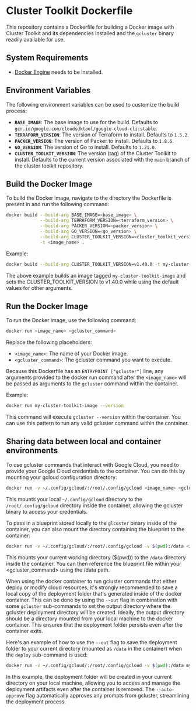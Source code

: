 # Cluster Toolkit Dockerfile

This repository contains a Dockerfile for building a Docker image with Cluster Toolkit and its dependencies installed and the `gcluster` binary readily available for use.

## System Requirements

* [Docker Engine](https://docs.docker.com/engine/) needs to be installed.

## Environment Variables
The following environment variables can be used to customize the build process:
* **`BASE_IMAGE`**: The base image to use for the build. Defaults to `gcr.io/google.com/cloudsdktool/google-cloud-cli:stable`.
* **`TERRAFORM_VERSION`**: The version of Terraform to install. Defaults to `1.5.2`.
* **`PACKER_VERSION`**: The version of Packer to install. Defaults to `1.8.6`.
* **`GO_VERSION`**: The version of Go to install. Defaults to `1.21.0`.
* **`CLUSTER_TOOLKIT_VERSION`**: The version (tag) of the Cluster Toolkit to install. Defaults to the current version associated with the `main` branch of the cluster toolkit repository.

## Build the Docker Image
To build the Docker image, navigate to the directory the Dockerfile is present in and run the following command:

```bash
docker build --build-arg BASE_IMAGE=<base_image> \
             --build-arg TERRAFORM_VERSION=<terraform_version> \
             --build-arg PACKER_VERSION=<packer_version> \
             --build-arg GO_VERSION=<go_version> \
             --build-arg CLUSTER_TOOLKIT_VERSION=<cluster_toolkit_version> \
             -t <image_name> .
```

Example:

```bash
docker build --build-arg CLUSTER_TOOLKIT_VERSION=v1.40.0 -t my-cluster-toolkit-image .
```

The above example builds an image tagged `my-cluster-toolkit-image` and sets the CLUSTER_TOOLKIT_VERSION to v1.40.0 while using the default values for other arguments.

## Run the Docker Image
To run the Docker image, use the following command:

```bash
docker run <image_name> <gcluster_command>
```

Replace the following placeholders:

* `<image_name>`: The name of your Docker image.
* `<gcluster_command>`: The gcluster command you want to execute.

Because this Dockerfile has an `ENTRYPOINT ["gcluster"]` line, any arguments provided to the docker run command after the `<image_name>` will be passed as arguments to the `gcluster` command within the container.

Example:

```bash
docker run my-cluster-toolkit-image --version
```

This command will execute `gcluster --version` within the container. You can use this pattern to run any valid gcluster command within the container.

## Sharing data between local and container environments
To use gcluster commands that interact with Google Cloud, you need to provide your Google Cloud credentials to the container. You can do this by mounting your gcloud configuration directory:

```bash
docker run -v ~/.config/gcloud/:/root/.config/gcloud <image_name> <gcluster_command>
```

This mounts your local `~/.config/gcloud` directory to the `/root/.config/gcloud` directory inside the container, allowing the gcluster binary to access your credentials.

To pass in a blueprint stored locally to the `glcuster` binary inside of the container, you can also mount the directory containing the blueprint to the container:

```bash
docker run -v ~/.config/gcloud/:/root/.config/gcloud -v $(pwd):/data <image_name> <gcluster_command>
```

This mounts your current working directory ($(pwd)) to the `/data` directory inside the container. You can then reference the blueprint file within your <gcluster_command> using the /data path.

When using the docker container to run gcluster commands that either deploy or modify cloud resources, it's strongly recommended to save a local copy of the deployment folder that's generated inside of the docker container. This can be done by using the `--out` flag in combination with some `gcluster` sub-commands to set the output directory where the gcluster deployment directory will be created. Ideally, the output directory should be a directory mounted from your local machine to the docker container. This ensures that the deployment folder persists even after the container exits.

Here's an example of how to use the `--out` flag to save the deployment folder to your current directory (mounted as `/data` in the container) when the `deploy` sub-command is used:

```bash
docker run -v ~/.config/gcloud/:/root/.config/gcloud -v $(pwd):/data my-cluster-toolkit-image deploy /data/my-blueprint.yaml --out /data --auto-approve
```

In this example, the deployment folder will be created in your current directory on your local machine, allowing you to access and manage the deployment artifacts even after the container is removed. The `--auto-approve` flag automatically approves any prompts from gcluster, streamlining the deployment process.
